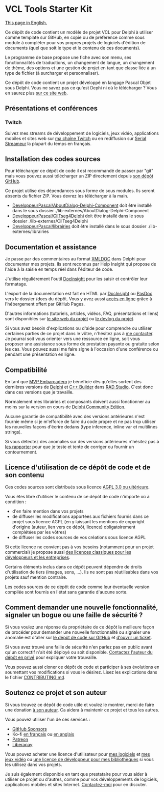 # VCL Tools Starter Kit

[This page in English.](README.md)

Ce dépôt de code contient un modèle de projet VCL pour Delphi à utiliser comme template sur GitHub, en copie ou de préférence comme sous module à compléter pour vos propres projets de logiciels d'édition de documents (quel que soit le type et le contenu de ces documents).

Le programme de base propose une fiche avec son menu, ses fonctionnalités de traductions, un changement de langue, un changement de thème, des options et une gestion de projet en tant que classe liée à un type de fichier (à surcharger et personnaliser).

Ce dépôt de code contient un projet développé en langage Pascal Objet sous Delphi. Vous ne savez pas ce qu'est Dephi ni où le télécharger ? Vous en saurez plus [sur ce site web](https://delphi-resources.developpeur-pascal.fr/).

## Présentations et conférences

### Twitch

Suivez mes streams de développement de logiciels, jeux vidéo, applications mobiles et sites web sur [ma chaîne Twitch](https://www.twitch.tv/patrickpremartin) ou en rediffusion sur [Serial Streameur](https://serialstreameur.fr) la plupart du temps en français.

## Installation des codes sources

Pour télécharger ce dépôt de code il est recommandé de passer par "git" mais vous pouvez aussi télécharger un ZIP directement depuis [son dépôt GitHub](https://github.com/DeveloppeurPascal/VCL-Tools-Starter-Kit).

Ce projet utilise des dépendances sous forme de sous modules. Ils seront absents du fichier ZIP. Vous devrez les télécharger à la main.

* [DeveloppeurPascal/AboutDialog-Delphi-Component](https://github.com/DeveloppeurPascal/AboutDialog-Delphi-Component) doit être installé dans le sous dossier ./lib-externes/AboutDialog-Delphi-Component
* [DeveloppeurPascal/CilTseg4Delphi](https://github.com/DeveloppeurPascal/CilTseg4Delphi) doit être installé dans le sous dossier ./lib-externes/CilTseg4Delphi
* [DeveloppeurPascal/librairies](https://github.com/DeveloppeurPascal/librairies) doit être installé dans le sous dossier ./lib-externes/librairies

## Documentation et assistance

Je passe par des commentaires au format [XMLDOC](https://docwiki.embarcadero.com/RADStudio/fr/Commentaires_de_documentation_XML) dans Delphi pour documenter mes projets. Ils sont reconnus par Help Insight qui propose de l'aide à la saisie en temps réel dans l'éditeur de code.

J'utilise régulièrement l'outil [DocInsight](https://devjetsoftware.com/products/documentation-insight/) pour les saisir et contrôler leur formatage.

L'export de la documentation est fait en HTML par [DocInsight](https://devjetsoftware.com/products/documentation-insight/) ou [PasDoc](https://pasdoc.github.io) vers le dossier /docs du dépôt. Vous y avez aussi [accès en ligne](https://developpeurpascal.github.io/VCL-Tools-Starter-Kit) grâce à l'hébergement offert par GitHub Pages.

D'autres informations (tutoriels, articles, vidéos, FAQ, présentations et liens) sont disponibles sur [le site web du projet](https://vcltoolsstarterkit.developpeur-pascal.fr) ou [le devlog du projet](https://developpeur-pascal.fr/vcl-tools-starter-kit.html).

Si vous avez besoin d'explications ou d'aide pour comprendre ou utiliser certaines parties de ce projet dans le vôtre, n'hésitez pas à [me contacter](https://developpeur-pascal.fr/nous-contacter.php). Je pourrai soit vous orienter vers une ressource en ligne, soit vous proposer une assistance sous forme de prestation payante ou gratuite selon les cas. Vous pouvez aussi me faire signe à l'occasion d'une conférence ou pendant une présentation en ligne.

## Compatibilité

En tant que [MVP Embarcadero](https://www.embarcadero.com/resources/partners/mvp-directory) je bénéficie dès qu'elles sortent des dernières versions de [Delphi](https://www.embarcadero.com/products/delphi) et [C++ Builder](https://www.embarcadero.com/products/cbuilder) dans [RAD Studio](https://www.embarcadero.com/products/rad-studio). C'est donc dans ces versions que je travaille.

Normalement mes librairies et composants doivent aussi fonctionner au moins sur la version en cours de [Delphi Community Edition](https://www.embarcadero.com/products/delphi/starter).

Aucune garantie de compatibilité avec des versions antérieures n'est fournie même si je m'efforce de faire du code propre et ne pas trop utiliser les nouvelles façons d'écrire dedans (type inference, inline var et multilines strings).

Si vous détectez des anomalies sur des versions antérieures n'hésitez pas à [les rapporter](https://github.com/DeveloppeurPascal/VCL-Tools-Starter-Kit/issues) pour que je teste et tente de corriger ou fournir un contournement.

## Licence d'utilisation de ce dépôt de code et de son contenu

Ces codes sources sont distribués sous licence [AGPL 3.0 ou ultérieure](https://choosealicense.com/licenses/agpl-3.0/).

Vous êtes libre d'utiliser le contenu de ce dépôt de code n'importe où à condition :
* d'en faire mention dans vos projets
* de diffuser les modifications apportées aux fichiers fournis dans ce projet sous licence AGPL (en y laissant les mentions de copyright d'origine (auteur, lien vers ce dépôt, licence) obligatoirement complétées par les vôtres)
* de diffuser les codes sources de vos créations sous licence AGPL

Si cette licence ne convient pas à vos besoins (notamment pour un projet commercial) je propose aussi [des licences classiques pour les développeurs et les entreprises](https://vcltoolsstarterkit.developpeur-pascal.fr).

Certains éléments inclus dans ce dépôt peuvent dépendre de droits d'utilisation de tiers (images, sons, ...). Ils ne sont pas réutilisables dans vos projets sauf mention contraire.

Les codes sources de ce dépôt de code comme leur éventuelle version compilée sont fournis en l'état sans garantie d'aucune sorte.

## Comment demander une nouvelle fonctionnalité, signaler un bogue ou une faille de sécurité ?

Si vous voulez une réponse du propriétaire de ce dépôt la meilleure façon de procéder pour demander une nouvelle fonctionnalité ou signaler une anomalie est d'aller sur [le dépôt de code sur GitHub](https://github.com/DeveloppeurPascal/VCL-Tools-Starter-Kit) et [d'ouvrir un ticket](https://github.com/DeveloppeurPascal/VCL-Tools-Starter-Kit/issues).

Si vous avez trouvé une faille de sécurité n'en parlez pas en public avant qu'un correctif n'ait été déployé ou soit disponible. [Contactez l'auteur du dépôt en privé](https://developpeur-pascal.fr/nous-contacter.php) pour expliquer votre trouvaille.

Vous pouvez aussi cloner ce dépôt de code et participer à ses évolutions en soumettant vos modifications si vous le désirez. Lisez les explications dans le fichier [CONTRIBUTING.md](CONTRIBUTING.md).

## Soutenez ce projet et son auteur

Si vous trouvez ce dépôt de code utile et voulez le montrer, merci de faire une donation [à son auteur](https://github.com/DeveloppeurPascal). Ca aidera à maintenir ce projet et tous les autres.

Vous pouvez utiliser l'un de ces services :

* [GitHub Sponsors](https://github.com/sponsors/DeveloppeurPascal)
* Ko-fi [en français](https://ko-fi.com/patrick_premartin_fr) ou [en anglais](https://ko-fi.com/patrick_premartin_en)
* [Patreon](https://www.patreon.com/patrickpremartin)
* [Liberapay](https://liberapay.com/PatrickPremartin)

Vous pouvez acheter une licence d'utilisateur pour [mes logiciels](https://lic.olfsoftware.fr/products.php?lng=fr) et [mes jeux vidéo](https://lic.gamolf.fr/products.php?lng=fr) ou [une licence de développeur pour mes bibliothèques](https://lic.developpeur-pascal.fr/products.php?lng=fr) si vous les utilisez dans vos projets.

Je suis également disponible en tant que prestataire pour vous aider à utiliser ce projet ou d'autres, comme pour vos développements de logiciels, applications mobiles et sites Internet. [Contactez-moi](https://vasur.fr/about) pour en discuter.
